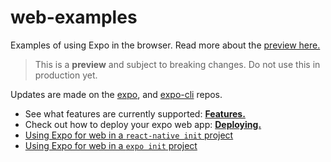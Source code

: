 # web-examples

Examples of using Expo in the browser. Read more about the [preview here.][preview]

> This is a **preview** and subject to breaking changes. Do not use this in production yet.

Updates are made on the [expo](https://github.com/expo/expo-cli/), and [expo-cli](https://github.com/expo/expo/) repos.

- See what features are currently supported: [**Features.**](./FEATURES.md)
- Check out how to deploy your expo web app: [**Deploying.**](./DEPLOYMENT.md)
- [Using Expo for web in a `react-native init` project](react-native-init/README.md)
- [Using Expo for web in a `expo init` project](expo-managed-workflow/README.md)

[preview]: https://blog.expo.io/expo-cli-and-sdk-web-support-beta-d0c588221375
